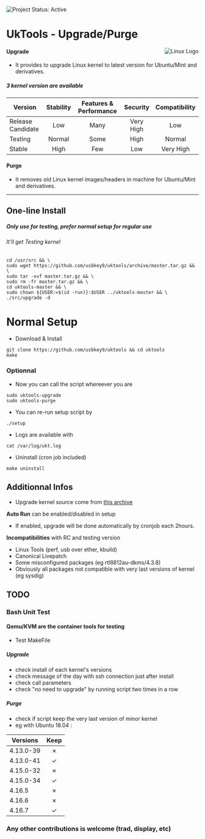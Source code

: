 ![Project Status: Active][Project Status Image]

UkTools - Upgrade/Purge
===========================

<img align="right" src="https://www.kernel.org/theme/images/logos/tux.png" alt="Linux Logo" title="Tux">

#### Upgrade
* It provides to upgrade Linux kernel to latest version for Ubuntu/Mint
and derivatives. 

##### 3 kernel version are available

| Version           | Stability | Features & Performance | Security  | Compatibility |
|-------------------|:---------:|:----------------------:|:---------:|:-------------:|
| Release Candidate | Low       | Many                   | Very High | Low           |
| Testing           | Normal    | Some                   | High      | Normal        |
| Stable            | High      | Few                    | Low       | Very High     |

#### Purge
* It removes old Linux kernel images/headers in machine for Ubuntu/Mint and derivatives.

-----------------------------------------

## One-line Install
##### Only use for testing, prefer normal setup for regular use
###### It'll get Testing kernel
```
cd /usr/src && \
sudo wget https://github.com/usbkey9/uktools/archive/master.tar.gz && \
sudo tar -xvf master.tar.gz && \
sudo rm -fr master.tar.gz && \
cd uktools-master && \
sudo chown ${USER:=$(id -run)}:$USER ../uktools-master && \
./src/upgrade -d
```

# Normal Setup

* Download & Install

```
git clone https://github.com/usbkey9/uktools && cd uktools
make
```

### Optionnal

* Now you can call the script whereever you are

```
sudo uktools-upgrade
sudo uktools-purge
```

* You can re-run setup script by
```
./setup
```

* Logs are available with
```
cat /var/log/ukt.log
```

* Uninstall (cron job included)
```
make uninstall
```

## Additionnal Infos

* Upgrade kernel source come from [this archive](http://kernel.ubuntu.com/~kernel-ppa/mainline/)

**Auto Run** can be enabled/disabled in setup<br>
* If enabled, upgrade will be done automatically by cronjob each 2hours.

**Incompatibilities** with RC and testing version
* Linux Tools (perf, usb over ether, kbuild)
* Canonical Livepatch
* Some misconfigured packages (eg rtl8812au-dkms/4.3.8)
* Obviously all packages not compatible with very last versions of kernel (eg sysdig)

## TODO

### Bash Unit Test
#### Qemu/KVM are the container tools for testing

* Test MakeFile

##### Upgrade
* check install of each kernel's versions
* check message of the day with ssh connection just after install
* check call parameters
* check "no need to upgrade" by running script two times in a row

##### Purge
* check if script keep the very last version of minor kernel
* eg with Ubuntu 18.04 :

| Versions   | Keep |
|------------|:----:|
| 4.13.0-39  |✗|
| 4.13.0-41  |✓|
| 4.15.0-32  |✗|
| 4.15.0-34  |✓|
| 4.16.5     |✗|
| 4.16.6     |✗|
| 4.16.7     |✓|

### Any other contributions is welcome (trad, display, etc)

[Project Status Image]: https://img.shields.io/badge/project-active-green.svg "Project Status: Active"
